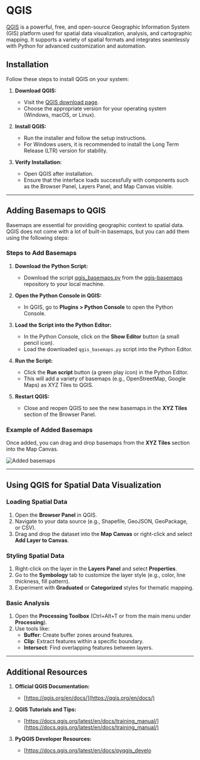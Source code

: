 # QGIS

[QGIS](https://qgis.org/) is a powerful, free, and open-source Geographic Information System (GIS) platform used for spatial data visualization, analysis, and cartographic mapping. It supports a variety of spatial formats and integrates seamlessly with Python for advanced customization and automation.

## Installation

Follow these steps to install QGIS on your system:

1. **Download QGIS:**

   - Visit the [QGIS download page](https://qgis.org/en/site/forusers/download.html).
   - Choose the appropriate version for your operating system (Windows, macOS, or Linux).

2. **Install QGIS:**

   - Run the installer and follow the setup instructions.
   - For Windows users, it is recommended to install the Long Term Release (LTR) version for stability.

3. **Verify Installation:**
   - Open QGIS after installation.
   - Ensure that the interface loads successfully with components such as the Browser Panel, Layers Panel, and Map Canvas visible.

---

## Adding Basemaps to QGIS

Basemaps are essential for providing geographic context to spatial data. QGIS does not come with a lot of built-in basemaps, but you can add them using the following steps:

### Steps to Add Basemaps

1. **Download the Python Script:**

   - Download the script [qgis_basemaps.py](https://github.com/opengeos/qgis-basemaps/blob/main/qgis_basemaps.py) from the [qgis-basemaps](https://github.com/opengeos/qgis-basemaps) repository to your local machine.

2. **Open the Python Console in QGIS:**

   - In QGIS, go to **Plugins > Python Console** to open the Python Console.

3. **Load the Script into the Python Editor:**

   - In the Python Console, click on the **Show Editor** button (a small pencil icon).
   - Load the downloaded `qgis_basemaps.py` script into the Python Editor.

4. **Run the Script:**

   - Click the **Run script** button (a green play icon) in the Python Editor.
   - This will add a variety of basemaps (e.g., OpenStreetMap, Google Maps) as XYZ Tiles to QGIS.

5. **Restart QGIS:**
   - Close and reopen QGIS to see the new basemaps in the **XYZ Tiles** section of the Browser Panel.

### Example of Added Basemaps

Once added, you can drag and drop basemaps from the **XYZ Tiles** section into the Map Canvas.

![Added basemaps](https://github.com/user-attachments/assets/90062fa8-ab18-4e9e-9724-8c7bbdbb1f4b)

---

## Using QGIS for Spatial Data Visualization

### Loading Spatial Data

1. Open the **Browser Panel** in QGIS.
2. Navigate to your data source (e.g., Shapefile, GeoJSON, GeoPackage, or CSV).
3. Drag and drop the dataset into the **Map Canvas** or right-click and select **Add Layer to Canvas**.

### Styling Spatial Data

1. Right-click on the layer in the **Layers Panel** and select **Properties**.
2. Go to the **Symbology** tab to customize the layer style (e.g., color, line thickness, fill pattern).
3. Experiment with **Graduated** or **Categorized** styles for thematic mapping.

### Basic Analysis

1. Open the **Processing Toolbox** (Ctrl+Alt+T or from the main menu under **Processing**).
2. Use tools like:
   - **Buffer**: Create buffer zones around features.
   - **Clip**: Extract features within a specific boundary.
   - **Intersect**: Find overlapping features between layers.

---

## Additional Resources

1. **Official QGIS Documentation:**

   - [https://qgis.org/en/docs/](https://qgis.org/en/docs/)

2. **QGIS Tutorials and Tips:**

   - [https://docs.qgis.org/latest/en/docs/training_manual/](https://docs.qgis.org/latest/en/docs/training_manual/)

3. **PyQGIS Developer Resources:**
   - [https://docs.qgis.org/latest/en/docs/pyqgis_develo